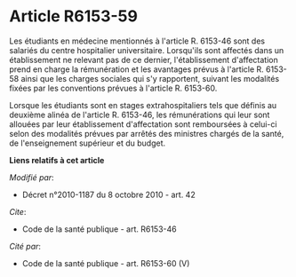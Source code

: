 # Article R6153-59

Les étudiants en médecine mentionnés à l'article R. 6153-46 sont des salariés du centre hospitalier universitaire. Lorsqu'ils
sont affectés dans un établissement ne relevant pas de ce dernier, l'établissement d'affectation prend en charge la
rémunération et les avantages prévus à l'article R. 6153-58 ainsi que les charges sociales qui s'y rapportent, suivant les
modalités fixées par les conventions prévues à l'article R. 6153-60. 

Lorsque les étudiants sont en stages extrahospitaliers tels que définis au deuxième alinéa de l'article R. 6153-46, les
rémunérations qui leur sont allouées par leur établissement d'affectation sont remboursées à celui-ci selon des modalités
prévues par arrêtés des ministres chargés de la santé, de l'enseignement supérieur et du budget.

**Liens relatifs à cet article**

_Modifié par_:

  - Décret n°2010-1187 du 8 octobre 2010 - art. 42

_Cite_:

  - Code de la santé publique - art. R6153-46

_Cité par_:

  - Code de la santé publique - art. R6153-60 (V)
